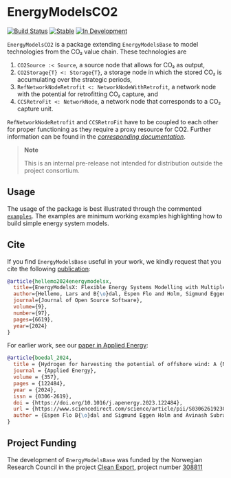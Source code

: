 # EnergyModelsCO2

[![Build Status](https://github.com/EnergyModelsX/EnergyModelsCO2.jl/workflows/CI/badge.svg)](https://github.com/EnergyModelsX/EnergyModelsCO2.jl/actions?query=workflow%3ACI)
[![Stable](https://img.shields.io/badge/docs-stable-blue.svg)](https://energymodelsx.github.io/EnergyModelsCO2.jl/stable/)
[![In Development](https://img.shields.io/badge/docs-dev-blue.svg)](https://energymodelsx.github.io/EnergyModelsCO2.jl/dev/)

`EnergyModelsCO2` is a package extending `EnergyModelsBase` to model technologies from the CO₂ value chain.
These technologies are

1. `CO2Source :< Source`, a source node that allows for CO₂ as output,
2. `CO2Storage{T} <: Storage{T}`, a storage node in which the stored CO₂ is accumulating over the strategic periods,
3. `RefNetworkNodeRetrofit <: NetworkNodeWithRetrofit`, a network node with the potential for retrofitting CO₂ capture, and
4. `CCSRetroFit <: NetworkNode`, a network node that corresponds to a CO₂ capture unit.

`RefNetworkNodeRetrofit` and `CCSRetroFit` have to be coupled to each other for proper functioning as they require a proxy resource for CO2.
Further information can be found in the _[corresponding documentation](https://energymodelsx.github.io/EnergyModelsCO2.jl/stable/)_.

> **Note**
>
> This is an internal pre-release not intended for distribution outside the project consortium.

## Usage

The usage of the package is best illustrated through the commented [`examples`](examples).
The examples are minimum working examples highlighting how to build simple energy system models.

## Cite

If you find `EnergyModelsBase` useful in your work, we kindly request that you cite the following [publication](https://doi.org/10.21105/joss.06619):

```bibtex
@article{hellemo2024energymodelsx,
  title={EnergyModelsX: Flexible Energy Systems Modelling with Multiple Dispatch},
  author={Hellemo, Lars and B{\o}dal, Espen Flo and Holm, Sigmund Eggen and Pinel, Dimitri and Straus, Julian},
  journal={Journal of Open Source Software},
  volume={9},
  number={97},
  pages={6619},
  year={2024}
}
```

For earlier work, see our [paper in Applied Energy](https://www.sciencedirect.com/science/article/pii/S0306261923018482):

```bibtex
@article{boedal_2024,
  title = {Hydrogen for harvesting the potential of offshore wind: A {N}orth {S}ea case study},
  journal = {Applied Energy},
  volume = {357},
  pages = {122484},
  year = {2024},
  issn = {0306-2619},
  doi = {https://doi.org/10.1016/j.apenergy.2023.122484},
  url = {https://www.sciencedirect.com/science/article/pii/S0306261923018482},
  author = {Espen Flo B{\o}dal and Sigmund Eggen Holm and Avinash Subramanian and Goran Durakovic and Dimitri Pinel and Lars Hellemo and Miguel Mu{\~n}oz Ortiz and Brage Rugstad Knudsen and Julian Straus}
}
```

## Project Funding

The development of `EnergyModelsBase` was funded by the Norwegian Research Council in the project [Clean Export](https://www.sintef.no/en/projects/2020/cleanexport/), project number [308811](https://prosjektbanken.forskningsradet.no/project/FORISS/308811)
